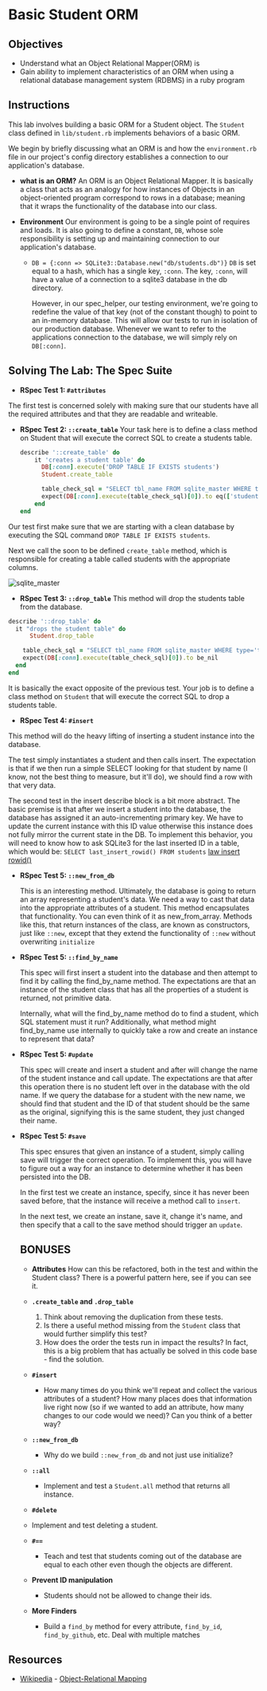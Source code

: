 # Basic Student ORM

## Objectives
* Understand what an Object Relational Mapper(ORM) is
* Gain ability to implement characteristics of an ORM when using a relational database management system (RDBMS) in a ruby program

## Instructions
This lab involves building a basic ORM for a Student object.  The `Student` class defined in `lib/student.rb` implements behaviors of a basic ORM.

We begin by briefly discussing what an ORM is and how the `environment.rb` file in our project's config directory establishes a connection to our application's database.

- **what is an ORM?**
  An ORM is an Object Relational Mapper. It is basically a class that acts  as an analogy for how instances of Objects in an object-oriented program  correspond to rows in a database; meaning that it wraps the functionality of the database into our class.

- **Environment**
  Our environment is going to be a single point of requires and loads.  It is also going to define a constant, `DB`, whose sole responsibility is setting up and maintaining connection to our application's database.
   - `DB = {:conn => SQLite3::Database.new("db/students.db")}`
   `DB` is set equal to a hash, which has a single key, `:conn`. The key, `:conn`,  will have a value of a connection to a sqlite3 database in the db directory.

   		However, in our spec_helper, our  testing environment, we're going to redefine the value of that key (not of the constant though) to point to an in-memory database. This will allow our tests to run in isolation of our production database. Whenever we want to refer to the  applications connection to the database, we will simply rely on   `DB[:conn]`.

## Solving The Lab: The Spec Suite
-  **RSpec Test 1: `#attributes`**

  The first test is concerned solely with making sure that our students have all the required attributes and that they are readable and writeable.

-  **RSpec Test 2: `::create_table`**
  Your task  here is to define a class method on Student that will execute  the correct SQL to create a students table.

    ```ruby
    describe '::create_table' do
        it 'creates a student table' do
          DB[:conn].execute('DROP TABLE IF EXISTS students')
          Student.create_table

          table_check_sql = "SELECT tbl_name FROM sqlite_master WHERE type='table' AND tbl_name='students';"
          expect(DB[:conn].execute(table_check_sql)[0]).to eq(['students'])
        end
    end
    ```

  Our test first make sure that we are starting with a clean database by executing the SQL command `DROP TABLE IF EXISTS students`.

  Next we call the soon to be defined `create_table` method, which is responsible for creating a table called students with the appropriate columns.

  ![sqlite_master](http://dl.dropboxusercontent.com/s/j98mxmd5d4uec9g/2014-02-18%20at%2011.21%20AM.png)

-  **RSpec Test 3: `::drop_table`**
This method will drop the students table from the database.

  ```ruby
  describe '::drop_table' do
    it "drops the student table" do
        Student.drop_table

      table_check_sql = "SELECT tbl_name FROM sqlite_master WHERE type='table' AND tbl_name='students';"
      expect(DB[:conn].execute(table_check_sql)[0]).to be_nil
    end
  end
```

  It is basically the exact opposite of the previous test. Your job is to  define a class method on `Student` that will execute the correct SQL to drop  a students table.

-  **RSpec Test 4: `#insert`**

  This method will do the heavy lifting of inserting a student instance into    the database.

  The test simply instantiates a student and then calls insert. The   expectation is that if we then run a simple SELECT looking for that student   by name (I know, not the best thing to measure, but it'll do), we should find a row with that very data.

  The second test in the insert describe block is a bit more abstract. The  basic premise is that after we insert a student into the database, the  database has assigned it an auto-incrementing primary key. We have to update  the current instance with this ID value otherwise this instance does not  fully mirror the current state in the DB. To implement this behavior, you   will need to know how to ask SQLite3 for the last inserted ID in a table,   which would be: `SELECT last_insert_rowid() FROM students` [law insert rowid()](http://www.sqlite.org/lang_corefunc.html#last_insert_rowid)

- **RSpec Test 5: `::new_from_db`**

  This is an interesting method. Ultimately, the database is going to return an array representing a student's data. We need a way to cast that data into the appropriate attributes of a student. This method  encapsulates that functionality. You can even think of it as  new_from_array. Methods like this, that return instances of the class,  are known as constructors, just like `::new`, except that they extend the   functionality of `::new` without overwriting `initialize`

- **RSpec Test 5: `::find_by_name`**

  This spec will first insert a student into the database and then attempt to   find it by calling the find_by_name method. The expectations are that an  instance of the student class that has all the properties of a student is   returned, not primitive data.

  Internally, what will the find_by_name method do to find a student, which   SQL statement must it run? Additionally, what method might find_by_name use internally to quickly take a row and create an instance to represent that data?

- **RSpec Test 5: `#update`**

  This spec will create and insert a student and after will change the name of  the student instance and call update. The expectations are that after this  operation there is no student left over in the database with the old name.  If we query the database for a student with the new name, we should find  that student and the ID of that student should be the same as the original,   signifying this is the same student, they just changed their name.

- **RSpec Test 5: `#save`**

  This spec ensures that given an instance of a student, simply calling save  will trigger the correct operation. To implement this, you will have to   figure out a way for an instance to determine whether it has been persisted   into the DB.

  In the first test we create an instance, specify, since it has never been   saved before, that the instance will receive a method call to `insert`.

  In the next test, we create an instane, save it, change it's name, and then   specify that a call to the save method should trigger an `update`.

  ## BONUSES

  * **Attributes**
    How can this be refactored, both in the test and within the Student     class? There is a powerful pattern here, see if you can see it.

  * **`.create_table` and `.drop_table`**
    1. Think about removing the duplication from these tests.
    2. Is there a useful method missing from the `Student` class that would       further simplify this test?
    3. How does the order the tests run in impact the results? In fact, this      is a big problem that has actually be solved in this code base - find       the solution.

  * **`#insert`**

    - How many times do you think we'll repeat and collect the various      attributes of a student? How many places does that information live       right now (so if we wanted to add an attribute, how many changes to       our code would we need)? Can you think of a better way?

  * **`::new_from_db`**
    - Why do we build `::new_from_db` and not just use initialize?

  * **`::all`**
    - Implement and test a `Student.all` method that returns all instance.

  *  **`#delete`**
    - Implement and test deleting a student.

  * **`#==`**
    - Teach and test that students coming out of the database are equal to each other even though the objects are different.

  * **Prevent ID manipulation**
    - Students should not be allowed to change their ids.

  * **More Finders**
    - Build a `find_by` method for every attribute, `find_by_id`, `find_by_github`, etc. Deal with multiple matches

## Resources
* [Wikipedia](http://en.wikipedia.org/) - [Object-Relational Mapping](http://en.wikipedia.org/wiki/Object-relational_mapping)
